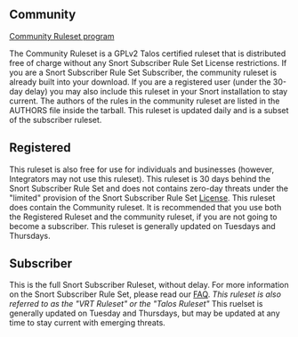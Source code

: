 
## Community 

[Community Ruleset program](https://www.snort.org/faq/what-are-community-rules)

The Community Ruleset is a GPLv2 Talos certified ruleset that is distributed free of charge without any Snort Subscriber Rule Set License restrictions. If you are a Snort Subscriber Rule Set Subscriber, the community ruleset is already built into your download. If you are a registered user (under the 30-day delay) you may also include this ruleset in your Snort installation to stay current. The authors of the rules in the community ruleset are listed in the AUTHORS file inside the tarball.  This ruleset is updated daily and is a subset of the subscriber ruleset. 

## Registered

This ruleset is also free for use for individuals and businesses (however, Integrators may not use this ruleset).  This ruleset is 30 days behind the Snort Subscriber Rule Set and does not contains zero-day threats under the "limited" provision of the Snort Subscriber Rule Set [License](https://snort.org/vrt_license).  This ruleset does contain the Community ruleset.  It is recommended that you use both the Registered Ruleset and the community ruleset, if you are not going to become a subscriber. This ruleset is generally updated on Tuesdays and Thursdays.


## Subscriber

This is the full Snort Subscriber Ruleset, without delay.  For more information on the Snort Subscriber Rule Set, please read our [FAQ](https://snort.org/faq/what-does-having-a-snort-subscriber-rule-set-subscription-entitle-me-to). *This ruleset is also referred to as the "VRT Ruleset" or the "Talos Ruleset"*  This ruelset is generally updated on Tuesday and Thursdays, but may be updated at any time to stay current with emerging threats.
